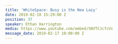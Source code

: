 ```yaml
---
title: 'WhiteSpace: Busy is the New Lazy'
date: 2019-02-18 15:29:00 Z
position: 37
speaker: Ethan Harrington
media: https://www.youtube.com/embed/SNVTCJcfcVc
message_date: 2019-02-17 10:00:00 Z
---
```


